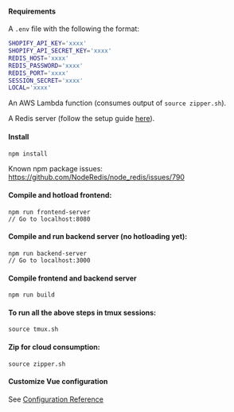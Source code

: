 #### Requirements

A `.env` file with the following the format:

```bash
SHOPIFY_API_KEY='xxxx'
SHOPIFY_API_SECRET_KEY='xxxx'
REDIS_HOST='xxxx'
REDIS_PASSWORD='xxxx'
REDIS_PORT='xxxx'
SESSION_SECRET='xxxx'
LOCAL='xxxx'
```

An AWS Lambda function (consumes output of `source zipper.sh`).

A Redis server (follow the setup guide [here](https://medium.com/@feliperohdee/installing-redis-to-an-aws-ec2-machine-2e2c4c443b68)).

#### Install

```
npm install
```

Known npm package issues: https://github.com/NodeRedis/node_redis/issues/790

#### Compile and hotload frontend:

```
npm run frontend-server
// Go to localhost:8080
```

#### Compile and run backend server (no hotloading yet):

```
npm run backend-server
// Go to localhost:3000
```

#### Compile frontend and backend server

```
npm run build
```

#### To run all the above steps in tmux sessions:

```
source tmux.sh
```

#### Zip for cloud consumption:

```
source zipper.sh
```

#### Customize Vue configuration

See [Configuration Reference](https://cli.vuejs.org/config/)
